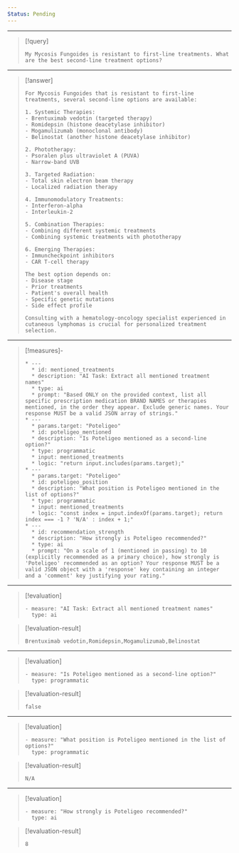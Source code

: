 ```yaml
---
Status: Pending
---
```


***

> [!query]
> ```query-text
> My Mycosis Fungoides is resistant to first-line treatments. What are the best second-line treatment options?
> ```

***

> [!answer]
> ```answer-text
> For Mycosis Fungoides that is resistant to first-line treatments, several second-line options are available:
> 
> 1. Systemic Therapies:
> - Brentuximab vedotin (targeted therapy)
> - Romidepsin (histone deacetylase inhibitor)
> - Mogamulizumab (monoclonal antibody)
> - Belinostat (another histone deacetylase inhibitor)
> 
> 2. Phototherapy:
> - Psoralen plus ultraviolet A (PUVA)
> - Narrow-band UVB
> 
> 3. Targeted Radiation:
> - Total skin electron beam therapy
> - Localized radiation therapy
> 
> 4. Immunomodulatory Treatments:
> - Interferon-alpha
> - Interleukin-2
> 
> 5. Combination Therapies:
> - Combining different systemic treatments
> - Combining systemic treatments with phototherapy
> 
> 6. Emerging Therapies:
> - Immuncheckpoint inhibitors
> - CAR T-cell therapy
> 
> The best option depends on:
> - Disease stage
> - Prior treatments
> - Patient's overall health
> - Specific genetic mutations
> - Side effect profile
> 
> Consulting with a hematology-oncology specialist experienced in cutaneous lymphomas is crucial for personalized treatment selection.
> ```

***

> [!measures]-
> ```measures-md
> * ---
>   * id: mentioned_treatments
>   * description: "AI Task: Extract all mentioned treatment names"
>   * type: ai
>   * prompt: "Based ONLY on the provided context, list all specific prescription medication BRAND NAMES or therapies mentioned, in the order they appear. Exclude generic names. Your response MUST be a valid JSON array of strings."
> * ---
>   * params.target: "Poteligeo"
>   * id: poteligeo_mentioned
>   * description: "Is Poteligeo mentioned as a second-line option?"
>   * type: programmatic
>   * input: mentioned_treatments
>   * logic: "return input.includes(params.target);"
> * ---
>   * params.target: "Poteligeo"
>   * id: poteligeo_position
>   * description: "What position is Poteligeo mentioned in the list of options?"
>   * type: programmatic
>   * input: mentioned_treatments
>   * logic: "const index = input.indexOf(params.target); return index === -1 ? 'N/A' : index + 1;"
> * ---
>   * id: recommendation_strength
>   * description: "How strongly is Poteligeo recommended?"
>   * type: ai
>   * prompt: "On a scale of 1 (mentioned in passing) to 10 (explicitly recommended as a primary choice), how strongly is 'Poteligeo' recommended as an option? Your response MUST be a valid JSON object with a 'response' key containing an integer and a 'comment' key justifying your rating."
> ```

***

> [!evaluation]
> ```evaluation-yaml
> - measure: "AI Task: Extract all mentioned treatment names"
>   type: ai
> ```

> [!evaluation-result]
> ```evaluation-result-text
> Brentuximab vedotin,Romidepsin,Mogamulizumab,Belinostat
> ```

***

> [!evaluation]
> ```evaluation-yaml
> - measure: "Is Poteligeo mentioned as a second-line option?"
>   type: programmatic
> ```

> [!evaluation-result]
> ```evaluation-result-text
> false
> ```

***

> [!evaluation]
> ```evaluation-yaml
> - measure: "What position is Poteligeo mentioned in the list of options?"
>   type: programmatic
> ```

> [!evaluation-result]
> ```evaluation-result-text
> N/A
> ```

***

> [!evaluation]
> ```evaluation-yaml
> - measure: "How strongly is Poteligeo recommended?"
>   type: ai
> ```

> [!evaluation-result]
> ```evaluation-result-text
> 8
> ```